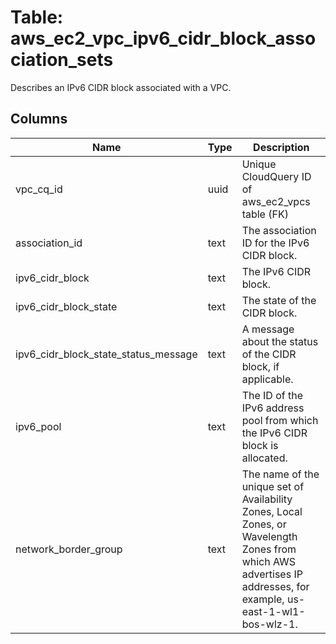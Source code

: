 
# Table: aws_ec2_vpc_ipv6_cidr_block_association_sets
Describes an IPv6 CIDR block associated with a VPC.
## Columns
| Name        | Type           | Description  |
| ------------- | ------------- | -----  |
|vpc_cq_id|uuid|Unique CloudQuery ID of aws_ec2_vpcs table (FK)|
|association_id|text|The association ID for the IPv6 CIDR block.|
|ipv6_cidr_block|text|The IPv6 CIDR block.|
|ipv6_cidr_block_state|text|The state of the CIDR block.|
|ipv6_cidr_block_state_status_message|text|A message about the status of the CIDR block, if applicable.|
|ipv6_pool|text|The ID of the IPv6 address pool from which the IPv6 CIDR block is allocated.|
|network_border_group|text|The name of the unique set of Availability Zones, Local Zones, or Wavelength Zones from which AWS advertises IP addresses, for example, us-east-1-wl1-bos-wlz-1.|
